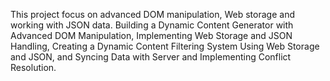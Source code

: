 This project focus on advanced DOM manipulation, Web storage and working with JSON data.
Building a Dynamic Content Generator with Advanced DOM Manipulation,
Implementing Web Storage and JSON Handling,
Creating a Dynamic Content Filtering System Using Web Storage and JSON, and
Syncing Data with Server and Implementing Conflict Resolution.
